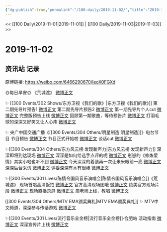 ```yaml
---
{"dg-publish":true,"permalink":"/100-daily/2019-11-02/","title":"2019-11-02"}
---
```



<< [[100 Daily/2019-11-01\|2019-11-01]] | [[100 Daily/2019-11-03\|2019-11-03]] >>

# 2019-11-02

## 资讯站 记录

原博链接: https://weibo.com/6466290670/IeoX0FGXd

🌞每日早安🌞 《荒城渡》 [微博正文](https://m.weibo.cn/6466290670/4434092441972273)

✨ [[300 Events/302 Shows/东方卫视《我们的歌》\|东方卫视《我们的歌》]]
第二期先导片预告1 [微博正文](https://m.weibo.cn/6466290670/4434134275879043)
第二期先导片预告2 [微博正文](https://m.weibo.cn/6466290670/4434206702573502)
第一期先导片个人cut [](https://m.weibo.cn/6466290670/4434179729015113http://t.cn/AiBykNfO) [微博正文](https://m.weibo.cn/6466290670/4434179956143967)
完整版预告上线 [微博正文](https://m.weibo.cn/6466290670/4434272779256794)
回顾第一期歌曲，等待预告片 [微博正文](https://m.weibo.cn/6466290670/4434298494608384)
打羽毛球的深深又好笑又让人心疼 [微博正文](https://m.weibo.cn/6466290670/4434308468678825)

✨ 央广中国交通广播《[[300 Events/304 Others/明星制造\|明星制造]]》电台节目
节目预告 [微博正文](https://m.weibo.cn/6466290670/4434152260350492)
节目正式开始啦 [微博正文](https://m.weibo.cn/6466290670/4434211853172698)
谈话cut [微博正文](https://m.weibo.cn/6466290670/4434277481117102)

✨[[300 Events/304 Others/东方风云榜·发现新声力\|东方风云榜·发现新声力]]
深深即将到达现场 [微博正文](https://m.weibo.cn/6466290670/4434159608657597)
深深是如何给选手点评的呢 [微博正文](https://m.weibo.cn/6466290670/4434221399185684)
崽崽的《修炼爱情》其实小站也听不到 [微博正文](https://m.weibo.cn/6466290670/4434223840107454)
今天深深的着装再一次让米米眼前一亮 [微博正文](https://m.weibo.cn/6466290670/4434224075406931)
深深后台采访 [微博正文](https://m.weibo.cn/6466290670/4434291427117294)
评委深深有木有很棒 [微博正文](https://m.weibo.cn/6466290670/4434326458316979)

✨[[300 Events/301 Lives/陈情令国风音乐演唱会\|陈情令国风音乐演唱会]]《荒城渡》
现场首唱高清饭拍 [微博正文](https://m.weibo.cn/6466290670/4434178084649100)
官方高清现场图哦 [微博正文](https://m.weibo.cn/6466290670/4434225878631627)
绝美官方现场片段 [微博正文](https://m.weibo.cn/6466290670/4434297337227034)
现场直播录屏 [微博正文](https://m.weibo.cn/6466290670/4434293026005203)
周老师上线，教唱 [微博正文](https://m.weibo.cn/6466290670/4434305570395324)

[[300 Events/304 Others/MTV EMA颁奖典礼\|MTV EMA颁奖典礼]]
✨ MTV中文频道，深深参与传话游戏 [微博正文](https://m.weibo.cn/6466290670/4434184615911124)

✨[[300 Events/301 Lives/流行音乐全金榜\|流行音乐全金榜]]·合肥站
活动指南 [微博正文](https://m.weibo.cn/6466290670/4434235290938195)
深深宣传片上线 [微博正文](https://m.weibo.cn/6466290670/4434272268479184)
